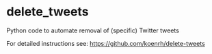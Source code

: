 # delete_tweets
Python code to automate removal of (specific) Twitter tweets

For detailed instructions see: https://github.com/koenrh/delete-tweets
